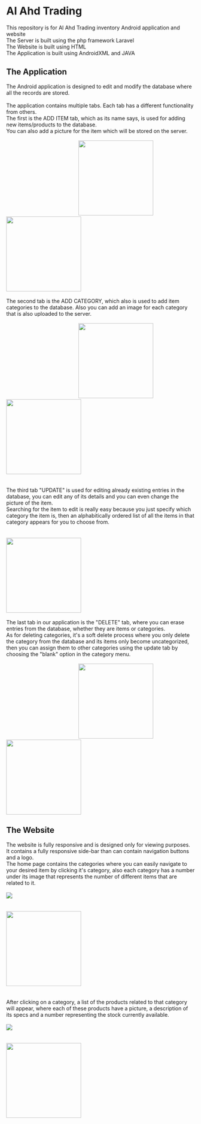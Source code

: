 # Al Ahd Trading
This repository is for Al Ahd Trading inventory Android application and website\
The Server is built using the php framework Laravel\
The Website is built using HTML\
The Application is built using AndroidXML and JAVA



## The Application
The Android application is designed to edit and modify the database where all the records are stored.\
\
The application contains multiple tabs. Each tab has a different functionality from others.\
The first is the ADD ITEM tab, which as its name says, is used for adding new items/products to the database.\
You can also add a picture for the item which will be stored on the server.\
\
&nbsp;&nbsp;&nbsp;&nbsp;&nbsp;&nbsp;&nbsp;&nbsp;&nbsp;&nbsp;&nbsp;&nbsp;&nbsp;&nbsp;&nbsp;&nbsp;&nbsp;&nbsp;&nbsp;&nbsp;&nbsp;&nbsp;&nbsp;&nbsp;&nbsp;&nbsp;&nbsp;&nbsp;&nbsp;&nbsp;&nbsp;&nbsp;&nbsp;&nbsp;&nbsp;&nbsp;&nbsp;&nbsp;&nbsp;&nbsp;&nbsp;&nbsp;&nbsp;&nbsp;&nbsp;&nbsp;&nbsp;&nbsp;
<img src="https://user-images.githubusercontent.com/35742121/84598006-5e4e9580-ae70-11ea-9358-95b3e6e0dc01.png" width="200">
&nbsp;&nbsp;&nbsp;&nbsp;&nbsp;&nbsp;&nbsp;&nbsp;&nbsp;&nbsp;&nbsp;&nbsp;&nbsp;&nbsp;&nbsp;&nbsp;&nbsp;&nbsp;&nbsp;&nbsp;
<img src="https://user-images.githubusercontent.com/35742121/84598010-60185900-ae70-11ea-81fe-d67822166ecd.png" width="200">
\
\
The second tab is the ADD CATEGORY, which also is used to add item categories to the database. Also you can add an image for each category that is also uploaded to the server.\
\
&nbsp;&nbsp;&nbsp;&nbsp;&nbsp;&nbsp;&nbsp;&nbsp;&nbsp;&nbsp;&nbsp;&nbsp;&nbsp;&nbsp;&nbsp;&nbsp;&nbsp;&nbsp;&nbsp;&nbsp;&nbsp;&nbsp;&nbsp;&nbsp;&nbsp;&nbsp;&nbsp;&nbsp;&nbsp;&nbsp;&nbsp;&nbsp;&nbsp;&nbsp;&nbsp;&nbsp;&nbsp;&nbsp;&nbsp;&nbsp;&nbsp;&nbsp;&nbsp;&nbsp;&nbsp;&nbsp;&nbsp;&nbsp;
<img src="https://user-images.githubusercontent.com/35742121/84598012-61e21c80-ae70-11ea-9756-54d5a02a8c50.png" width="200">
&nbsp;&nbsp;&nbsp;&nbsp;&nbsp;&nbsp;&nbsp;&nbsp;&nbsp;&nbsp;&nbsp;&nbsp;&nbsp;&nbsp;&nbsp;&nbsp;&nbsp;&nbsp;&nbsp;&nbsp;
<img src="https://user-images.githubusercontent.com/35742121/84598015-627ab300-ae70-11ea-89e4-a0500c3b45a9.png" width="200">\
\
\
The third tab "UPDATE" is used for editing already existing entries in the database, you can edit any of its details and you can even change the picture of the item.\
Searching for the item to edit is really easy because you just specify which category the item is, then an alphabitically ordered list of all the items in that category appears for you to choose from.\
\
&nbsp;&nbsp;&nbsp;&nbsp;&nbsp;&nbsp;&nbsp;&nbsp;&nbsp;&nbsp;&nbsp;&nbsp;&nbsp;&nbsp;&nbsp;&nbsp;&nbsp;&nbsp;&nbsp;&nbsp;&nbsp;&nbsp;&nbsp;&nbsp;&nbsp;&nbsp;&nbsp;&nbsp;&nbsp;&nbsp;&nbsp;&nbsp;&nbsp;&nbsp;&nbsp;&nbsp;&nbsp;&nbsp;&nbsp;&nbsp;&nbsp;&nbsp;&nbsp;&nbsp;&nbsp;&nbsp;&nbsp;&nbsp;&nbsp;&nbsp;&nbsp;&nbsp;&nbsp;&nbsp;&nbsp;&nbsp;&nbsp;&nbsp;&nbsp;&nbsp;&nbsp;&nbsp;&nbsp;&nbsp;&nbsp;&nbsp;&nbsp;&nbsp;&nbsp;&nbsp;&nbsp;&nbsp;&nbsp;&nbsp;&nbsp;&nbsp;&nbsp;&nbsp;&nbsp;&nbsp;&nbsp;&nbsp;&nbsp;
<img src="https://user-images.githubusercontent.com/35742121/84598017-64447680-ae70-11ea-8428-fe18fd6facc3.png" width="200">
\
\
The last tab in our application is the "DELETE" tab, where you can erase entries from the database, whether they are items or categories.\
As for deleting categories, it's a soft delete process where you only delete the category from the database and its items only become uncategorized, then you can assign them to other categories using the update tab by choosing the "blank" option in the category menu.\
\
&nbsp;&nbsp;&nbsp;&nbsp;&nbsp;&nbsp;&nbsp;&nbsp;&nbsp;&nbsp;&nbsp;&nbsp;&nbsp;&nbsp;&nbsp;&nbsp;&nbsp;&nbsp;&nbsp;&nbsp;&nbsp;&nbsp;&nbsp;&nbsp;&nbsp;&nbsp;&nbsp;&nbsp;&nbsp;&nbsp;&nbsp;&nbsp;&nbsp;&nbsp;&nbsp;&nbsp;&nbsp;&nbsp;&nbsp;&nbsp;&nbsp;&nbsp;&nbsp;&nbsp;&nbsp;&nbsp;&nbsp;&nbsp;
<img src="https://user-images.githubusercontent.com/35742121/84598020-6575a380-ae70-11ea-8c90-b970208f147f.png" width="200">
&nbsp;&nbsp;&nbsp;&nbsp;&nbsp;&nbsp;&nbsp;&nbsp;&nbsp;&nbsp;&nbsp;&nbsp;&nbsp;&nbsp;&nbsp;&nbsp;&nbsp;&nbsp;&nbsp;&nbsp;
<img src="https://user-images.githubusercontent.com/35742121/84598021-660e3a00-ae70-11ea-873c-a283b3aa03f6.png" width="200">

## The Website
The website is fully responsive and is designed only for viewing purposes. It contains a fully responsive side-bar than can contain navigation buttons and a logo.\
The home page contains the categories where you can easily navigate to your desired item by clicking it's category, also each category has a number under its image that represents the number of different items that are related to it.\
\
<img src="https://user-images.githubusercontent.com/35742121/84602048-581ae200-ae8d-11ea-9f94-2d67763fdaad.PNG">\
\
&nbsp;&nbsp;&nbsp;&nbsp;&nbsp;&nbsp;&nbsp;&nbsp;&nbsp;&nbsp;&nbsp;&nbsp;&nbsp;&nbsp;&nbsp;&nbsp;&nbsp;&nbsp;&nbsp;&nbsp;&nbsp;&nbsp;&nbsp;&nbsp;&nbsp;&nbsp;&nbsp;&nbsp;&nbsp;&nbsp;&nbsp;&nbsp;&nbsp;&nbsp;&nbsp;&nbsp;&nbsp;&nbsp;&nbsp;&nbsp;&nbsp;&nbsp;&nbsp;&nbsp;&nbsp;&nbsp;&nbsp;&nbsp;&nbsp;&nbsp;&nbsp;&nbsp;&nbsp;&nbsp;&nbsp;&nbsp;&nbsp;&nbsp;&nbsp;&nbsp;&nbsp;&nbsp;&nbsp;&nbsp;&nbsp;&nbsp;&nbsp;&nbsp;&nbsp;&nbsp;&nbsp;&nbsp;&nbsp;&nbsp;&nbsp;&nbsp;&nbsp;&nbsp;&nbsp;&nbsp;&nbsp;&nbsp;&nbsp;&nbsp;
<img src="https://user-images.githubusercontent.com/35742121/84602053-610bb380-ae8d-11ea-9e6d-ace43fd111f1.PNG" width="200">\
\
\
After clicking on a category, a list of the products related to that category will appear, where each of these products have a picture, a description of its specs and a number representing the stock currently available.\
\
<img src="https://user-images.githubusercontent.com/35742121/84602055-6406a400-ae8d-11ea-8359-9af743c98bfb.PNG">\
\
&nbsp;&nbsp;&nbsp;&nbsp;&nbsp;&nbsp;&nbsp;&nbsp;&nbsp;&nbsp;&nbsp;&nbsp;&nbsp;&nbsp;&nbsp;&nbsp;&nbsp;&nbsp;&nbsp;&nbsp;&nbsp;&nbsp;&nbsp;&nbsp;&nbsp;&nbsp;&nbsp;&nbsp;&nbsp;&nbsp;&nbsp;&nbsp;&nbsp;&nbsp;&nbsp;&nbsp;&nbsp;&nbsp;&nbsp;&nbsp;&nbsp;&nbsp;&nbsp;&nbsp;&nbsp;&nbsp;&nbsp;&nbsp;&nbsp;&nbsp;&nbsp;&nbsp;&nbsp;&nbsp;&nbsp;&nbsp;&nbsp;&nbsp;&nbsp;&nbsp;&nbsp;&nbsp;&nbsp;&nbsp;&nbsp;&nbsp;&nbsp;&nbsp;&nbsp;&nbsp;&nbsp;&nbsp;&nbsp;&nbsp;&nbsp;&nbsp;&nbsp;&nbsp;&nbsp;&nbsp;&nbsp;&nbsp;&nbsp;&nbsp;
<img src="https://user-images.githubusercontent.com/35742121/84602057-6537d100-ae8d-11ea-9b23-0f90703548bf.PNG" width="200">
